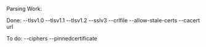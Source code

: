 Parsing Work:

Done:
--tlsv1.0
--tlsv1.1
--tlsv1.2
--sslv3
--crlfile
--allow-stale-certs
--cacert
url

To do:
--ciphers
--pinnedcertificate
